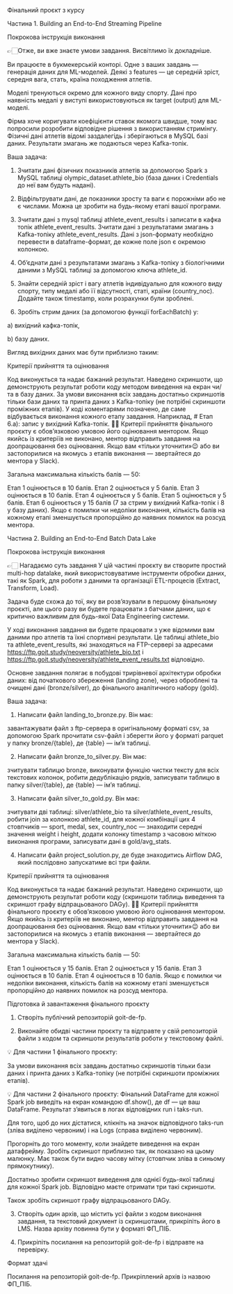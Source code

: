 Фінальний проєкт з курсу

Частина 1. Building an End-to-End Streaming Pipeline

Покрокова інструкція виконання

👉🏻Отже, ви вже знаєте умови завдання. Висвітлимо їх докладніше.

Ви працюєте в букмекерській конторі. Одне з ваших завдань — генерація даних для ML-моделей. Деякі з features — це середній зріст, середня вага, стать, країна походження атлетів.

Моделі тренуються окремо для кожного виду спорту. Дані про наявність медалі у виступі використовуються як target (output) для ML-моделі.

Фірма хоче коригувати коефіцієнти ставок якомога швидше, тому вас попросили розробити відповідне рішення з використанням стримінгу. Фізичні дані атлетів відомі заздалегідь і зберігаються в MySQL базі даних. Результати змагань же подаються через Kafka-топік.

Ваша задача:

1. Зчитати дані фізичних показників атлетів за допомогою Spark з MySQL таблиці olympic_dataset.athlete_bio (база даних і Credentials до неї вам будуть надані).

2. Відфільтрувати дані, де показники зросту та ваги є порожніми або не є числами. Можна це зробити на будь-якому етапі вашої програми.

3. Зчитати дані з mysql таблиці athlete_event_results і записати в кафка топік athlete_event_results. Зчитати дані з результатами змагань з Kafka-топіку athlete_event_results. Дані з json-формату необхідно перевести в dataframe-формат, де кожне поле json є окремою колонкою.

4. Об’єднати дані з результатами змагань з Kafka-топіку з біологічними даними з MySQL таблиці за допомогою ключа athlete_id.

5. Знайти середній зріст і вагу атлетів індивідуально для кожного виду спорту, типу медалі або її відсутності, статі, країни (country_noc). Додайте також timestamp, коли розрахунки були зроблені.

6. Зробіть стрим даних (за допомогою функції forEachBatch) у:

а) вихідний кафка-топік,

b) базу даних.

Вигляд вихідних даних має бути приблизно таким:

Критерії прийняття та оцінювання

Код виконується та надає бажаний результат.
Наведено скриншоти, що демонструють результат роботи коду методом виведення на екран чи/та в базу даних.
За умови виконання всіх завдань достатньо скриншотів тільки бази даних та принта даних з Kafka-топіку (не потрібні скриншоти проміжних етапів).
У коді коментарями позначено, де саме відбувається виконання кожного етапу завдання. Наприклад, # Етап 6.а): запис у вихідний Kafka-топік.
☝🏻 Критерії прийняття фінального проєкту є обов’язковою умовою його оцінювання ментором. Якщо якийсь із критеріїв не виконано, ментор відправить завдання на доопрацювання без оцінювання. Якщо вам «тільки уточнити»😉 або ви застопорилися на якомусь з етапів виконання — звертайтеся до ментора у Slack).

Загальна максимальна кількість балів — 50:

Етап 1 оцінюється в 10 балів.
Етап 2 оцінюється у 5 балів.
Етап 3 оцінюється в 10 балів.
Етап 4 оцінюється у 5 балів.
Етап 5 оцінюється у 5 балів.
Етап 6 оцінюється у 15 балів (7 за стрим у вихідний Kafka-топік і 8 у базу даних).
Якщо є помилки чи недоліки виконання, кількість балів на кожному етапі зменшується пропорційно до наявних помилок на розсуд ментора.

Частина 2. Building an End-to-End Batch Data Lake

Покрокова інструкція виконання

👉🏻 Нагадаємо суть завдання
У цій частині проєкту ви створите простий multi-hop datalake, який використовуватиме інструменти обробки даних, такі як Spark, для роботи з даними та організації ETL-процесів (Extract, Transform, Load).

Задача буде схожа до тої, яку ви розв’язували в першому фінальному проєкті, але цього разу ви будете працювати з батчами даних, що є критично важливим для будь-якої Data Engineering системи.

У ході виконання завдання ви будете працювати з уже відомими вам даними про атлетів та їхні спортивні результати. Це таблиці athlete_bio та athlete_event_results, які знаходяться на FTP-сервері за адресами https://ftp.goit.study/neoversity/athlete_bio.txt і https://ftp.goit.study/neoversity/athlete_event_results.txt відповідно.

Основне завдання полягає в побудові трирівневої архітектури обробки даних: від початкового збереження (landing zone), через оброблені та очищені дані (bronze/silver), до фінального аналітичного набору (gold).

Ваша задача:

1. Написати файл landing_to_bronze.py. Він має:

завантажувати файл з ftp-сервера в оригінальному форматі csv,
за допомогою Spark прочитати csv-файл і зберегти його у форматі parquet у папку bronze/{table}, де {table} — ім’я таблиці.

2. Написати файл bronze_to_silver.py. Він має:

зчитувати таблицю bronze,
виконувати функцію чистки тексту для всіх текстових колонок,
робити дедублікацію рядків,
записувати таблицю в папку silver/{table}, де {table} — ім’я таблиці.

3. Написати файл silver_to_gold.py. Він має:

зчитувати дві таблиці: silver/athlete_bio та silver/athlete_event_results,
робити join за колонкою athlete_id,
для кожної комбінації цих 4 стовпчиків — sport, medal, sex, country_noc — знаходити середні значення weight і height,
додати колонку timestamp з часовою міткою виконання програми,
записувати дані в gold/avg_stats.

4. Написати файл project_solution.py, де буде знаходитись Airflow DAG, який послідовно запускатиме всі три файли.

Критерії прийняття та оцінювання

Код виконується та надає бажаний результат.
Наведено скриншоти, що демонструють результат роботи коду (скриншоти таблиць виведення та скриншот графу відпрацьованого DAGу).
☝🏻 Критерії прийняття фінального проєкту є обов’язковою умовою його оцінювання ментором. Якщо якийсь із критеріїв не виконано, ментор відправить завдання на доопрацювання без оцінювання. Якщо вам «тільки уточнити»😉 або ви застопорилися на якомусь з етапів виконання — звертайтеся до ментора у Slack).

Загальна максимальна кількість балів — 50:

Етап 1 оцінюється у 15 балів.
Етап 2 оцінюється у 15 балів.
Етап 3 оцінюється в 10 балів.
Етап 4 оцінюється в 10 балів.
Якщо є помилки чи недоліки виконання, кількість балів на кожному етапі зменшується пропорційно до наявних помилок на розсуд ментора.

Підготовка й завантаження фінального проєкту

1. Створіть публічний репозиторій goit-de-fp.

2. Виконайте обидві частини проєкту та відправте у свій репозиторій файли з кодом та скриншоти результатів роботи у текстовому файлі.

💡 Для частини 1 фінального проєкту:

За умови виконання всіх завдань достатньо скриншотів тільки бази даних і принта даних з Kafka-топіку (не потрібні скриншоти проміжних етапів).

💡 Для частини 2 фінального проєкту:
Фінальний DataFrame для кожної Spark job виведіть на екран командою df.show(), де df — це ваш DataFrame. Результат з’явиться в логах відповідних run і taks-run.

Для того, щоб до них дістатися, клікніть на значок відповідного taks-run (зліва виділено червоним) і на Logs (справа виділено червоним).

Прогорніть до того моменту, коли знайдете виведення на екран датафрейму. Зробіть скриншот приблизно так, як показано на цьому малюнку. Має також бути видно часову мітку (стовпчик зліва в синьому прямокутнику).

Достатньо зробити скриншот виведення для однієї будь-якої таблиці для кожної Spark job. Відповідно маєте отримати три такі скриншоти.

Також зробіть скриншот графу відпрацьованого DAGу.

3. Створіть один архів, що містить усі файли з кодом виконання завдання, та текстовий документ із скриншотами, прикріпіть його в LMS. Назва архіву повинна бути у форматі ФП_ПІБ.

4. Прикріпіть посилання на репозиторій goit-de-fp і відправте на перевірку.

Формат здачі

Посилання на репозиторій goit-de-fp.
Прикріплений архів із назвою ФП_ПІБ.
